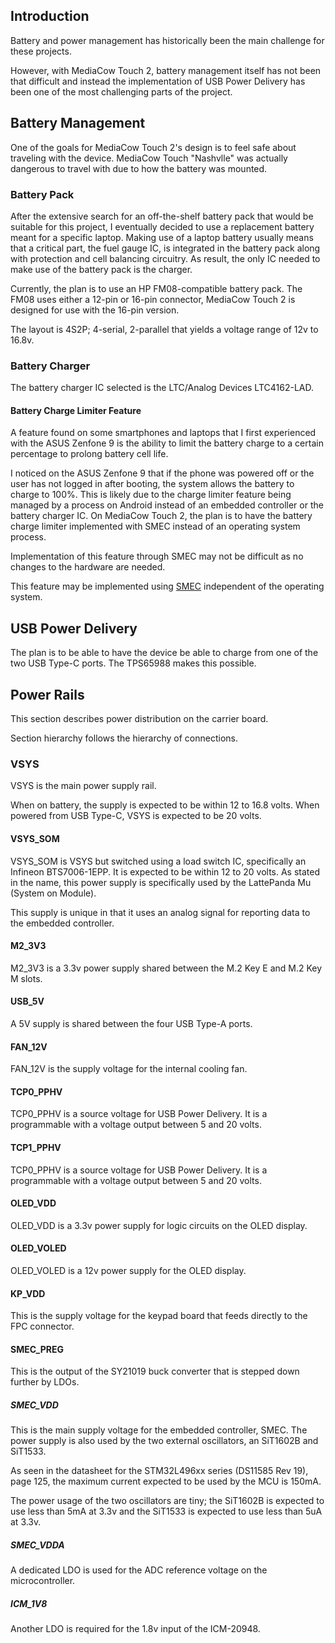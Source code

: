 
## Introduction
Battery and power management has historically been the main challenge for these projects.

However, with MediaCow Touch 2, battery management itself has not been that difficult and instead the implementation of USB Power Delivery has been one of the most challenging parts of the project.

## Battery Management
One of the goals for MediaCow Touch 2's design is to feel safe about traveling with the device. MediaCow Touch "Nashvlle" was actually dangerous to travel with due to how the battery was mounted.

### Battery Pack
After the extensive search for an off-the-shelf battery pack that would be suitable for this project, I eventually decided to use a replacement battery meant for a specific laptop. Making use of a laptop battery usually means that a critical part, the fuel gauge IC, is integrated in the battery pack along with protection and cell balancing circuitry. As result, the only IC needed to make use of the battery pack is the charger.

Currently, the plan is to use an HP FM08-compatible battery pack.  The FM08 uses either a 12-pin or 16-pin connector, MediaCow Touch 2 is designed for use with the 16-pin version.

The layout is 4S2P; 4-serial, 2-parallel that yields a voltage range of 12v to 16.8v. 

### Battery Charger
The battery charger IC selected is the LTC/Analog Devices LTC4162-LAD.

#### Battery Charge Limiter Feature
A feature found on some smartphones and laptops that I first experienced with the ASUS Zenfone 9 is the ability to limit the battery charge to a certain percentage to prolong battery cell life. 

I noticed on the ASUS Zenfone 9 that if the phone was powered off or the user has not logged in after booting, the system allows the battery to charge to 100%. This is likely due to the charge limiter feature being managed by a process on Android instead of an embedded controller or the battery charger IC. On MediaCow Touch 2, the plan is to have the battery charge limiter implemented with SMEC instead of an operating system process. 

Implementation of this feature through SMEC may not be difficult as no changes to the hardware are needed. 

This feature may be implemented using [SMEC](../ec/) independent of the operating system. 

## USB Power Delivery
The plan is to be able to have the device be able to charge from one of the two USB Type-C ports. The TPS65988 makes this possible. 

## Power Rails
This section describes power distribution on the carrier board.

Section hierarchy follows the hierarchy of connections.

### VSYS
VSYS is the main power supply rail.

When on battery, the supply is expected to be within 12 to 16.8 volts. When powered from USB Type-C, VSYS is expected to be 20 volts.

#### VSYS_SOM
VSYS_SOM is VSYS but switched using a load switch IC, specifically an Infineon BTS7006-1EPP. It is expected to be within 12 to 20 volts. As stated in the name, this power supply is specifically used by the LattePanda Mu (System on Module).

This supply is unique in that it uses an analog signal for reporting data to the embedded controller.

#### M2_3V3
M2_3V3 is a 3.3v power supply shared between the M.2 Key E and M.2 Key M slots.

#### USB_5V
A 5V supply is shared between the four USB Type-A ports. 

#### FAN_12V
FAN_12V is the supply voltage for the internal cooling fan. 

#### TCP0_PPHV
TCP0_PPHV is a source voltage for USB Power Delivery. It is a programmable with a voltage output between 5 and 20 volts. 

#### TCP1_PPHV
TCP0_PPHV is a source voltage for USB Power Delivery. It is a programmable with a voltage output between 5 and 20 volts. 

#### OLED_VDD
OLED_VDD is a 3.3v power supply for logic circuits on the OLED display.

#### OLED_VOLED
OLED_VOLED is a 12v power supply for the OLED display. 

#### KP_VDD
This is the supply voltage for the keypad board that feeds directly to the FPC connector.

#### SMEC_PREG
This is the output of the SY21019 buck converter that is stepped down further by LDOs.

##### SMEC_VDD
This is the main supply voltage for the embedded controller, SMEC. The power supply is also used by the two external oscillators, an SiT1602B and SiT1533.

As seen in the datasheet for the STM32L496xx series (DS11585 Rev 19), page 125, the maximum current expected to be used by the MCU is 150mA. 

The power usage of the two oscillators are tiny; the SiT1602B is expected to use less than 5mA at 3.3v and the SiT1533 is expected to use less than 5uA at 3.3v. 

##### SMEC_VDDA
A dedicated LDO is used for the ADC reference voltage on the microcontroller.

##### ICM_1V8
Another LDO is required for the 1.8v input of the ICM-20948.
